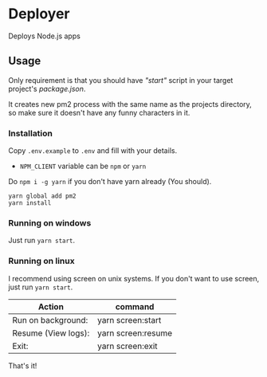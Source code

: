 # Deployer

Deploys Node.js apps

## Usage

Only requirement is that you should have _"start"_ script in your target project's _package.json_.

It creates new pm2 process with the same name as the projects directory, so make sure it doesn't have any funny characters in it.

### Installation

Copy `.env.example` to `.env` and fill with your details.

* `NPM_CLIENT` variable can be `npm` or `yarn`

Do `npm i -g yarn` if you don't have yarn already (You should).

```
yarn global add pm2
yarn install
```

### Running on windows

Just run `yarn start`.

### Running on linux

I recommend using screen on unix systems. If you don't want to use screen, just run `yarn start`.

| Action               	| command  	          |
|---------------------	|--------------------	|
| Run on background:  	| yarn screen:start  	|
| Resume (View logs): 	| yarn screen:resume 	|
| Exit:               	| yarn screen:exit   	|

That's it!